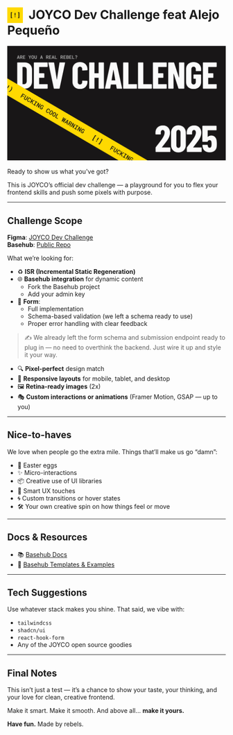 # <img src="./public/icon.png" alt="JOYCO Logo" height="36" width="36" align="top" />&nbsp;&nbsp;JOYCO Dev Challenge feat Alejo Pequeño

![banner.png](./public/banner.png)

Ready to show us what you've got?

This is JOYCO’s official dev challenge — a playground for you to flex your frontend skills and push some pixels with purpose.

---

## Challenge Scope

**Figma**: [JOYCO Dev Challenge](<https://www.figma.com/design/yIttBU3vUZilw0OCqsENde/(JOYCO)-Dev-challenge>)
<br/>
**Basehub**: [Public Repo](https://basehub.com/joyco/2025-dev-challenge)

What we’re looking for:

- ♻️ **ISR (Incremental Static Regeneration)**
- 🌐 **Basehub integration** for dynamic content
  - Fork the Basehub project
  - Add your admin key
- 🧩 **Form**:
  - Full implementation
  - Schema-based validation (we left a schema ready to use)
  - Proper error handling with clear feedback

> ✍️ We already left the form schema and submission endpoint ready to plug in — no need to overthink the backend. Just wire it up and style it your way.

- 🔍 **Pixel-perfect** design match
- 📱 **Responsive layouts** for mobile, tablet, and desktop
- 🖼️ **Retina-ready images** (2x)
- 🎭 **Custom interactions or animations**
  (Framer Motion, GSAP — up to you)

---

## Nice-to-haves

We love when people go the extra mile. Things that’ll make us go “damn”:

- 🍭 Easter eggs
- ✨ Micro-interactions
- 📦 Creative use of UI libraries
- 🧠 Smart UX touches
- 🌀 Custom transitions or hover states
- 🛠️ Your own creative spin on how things feel or move

---

## Docs & Resources

- 📚 [Basehub Docs](https://docs.basehub.com/introduction)
- 🧰 [Basehub Templates & Examples](https://docs.basehub.com/templates-and-examples/templates/introduction)

---

## Tech Suggestions

Use whatever stack makes you shine. That said, we vibe with:

- `tailwindcss`
- `shadcn/ui`
- `react-hook-form`
- Any of the JOYCO open source goodies

---

## Final Notes

This isn’t just a test — it’s a chance to show your taste, your thinking, and your love for clean, creative frontend.

Make it smart. Make it smooth.
And above all… **make it yours.**

**Have fun.**
Made by rebels.
